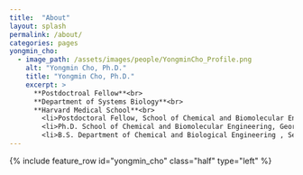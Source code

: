 ```yaml
---
title:  "About"
layout: splash
permalink: /about/
categories: pages
yongmin_cho:
  - image_path: /assets/images/people/YongminCho_Profile.png
    alt: "Yongmin Cho, Ph.D."
    title: "Yongmin Cho, Ph.D."
    excerpt: >
      **Postdoctroal Fellow**<br>
      **Department of Systems Biology**<br>
      **Harvard Medical School**<br>
        <li>Postdoctoral Fellow, School of Chemical and Biomolecular Engineering, Georgia Institute of Technology, 2017 - 2018</li>
        <li>Ph.D. School of Chemical and Biomolecular Engineering, Georgia Institute of Technology, 2017</li>
        <li>B.S. Department of Chemical and Biological Engineering , Seoul National University, 2012</li>    
---
```


{% include feature_row id="yongmin_cho" class="half" type="left" %}
